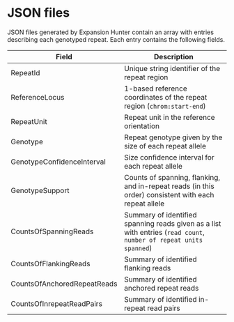 # JSON files

JSON files generated by Expansion Hunter contain an array with entries describing each genotyped repeat. Each entry
contains the following fields.

 Field                       | Description
-----------------------------|------------------------------------------------------------------------------------------
 RepeatId                    | Unique string identifier of the repeat region
 ReferenceLocus              | 1-based reference coordinates of the repeat region (`chrom:start-end`)
 RepeatUnit                  | Repeat unit in the reference orientation
 Genotype                    | Repeat genotype given by the size of each repeat allele
 GenotypeConfidenceInterval  | Size confidence interval for each repeat allele
 GenotypeSupport             | Counts of spanning, flanking, and in-repeat reads (in this order) consistent with each repeat allele
 CountsOfSpanningReads       | Summary of identified spanning reads given as a list with entries (`read count`, `number of repeat units spanned`)
 CountsOfFlankingReads       | Summary of identified flanking reads
 CountsOfAnchoredRepeatReads | Summary of identified anchored repeat reads
 CountsOfInrepeatReadPairs   | Summary of identified in-repeat read pairs
